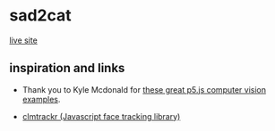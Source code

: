 # sad2cat

[live site](https://dkessner.github.io/sad2cat/)


## inspiration and links

- Thank you to Kyle Mcdonald for
[these great p5.js computer vision examples](https://kylemcdonald.github.io/cv-examples/).

- [clmtrackr (Javascript face tracking library)](https://www.auduno.com/clmtrackr)




